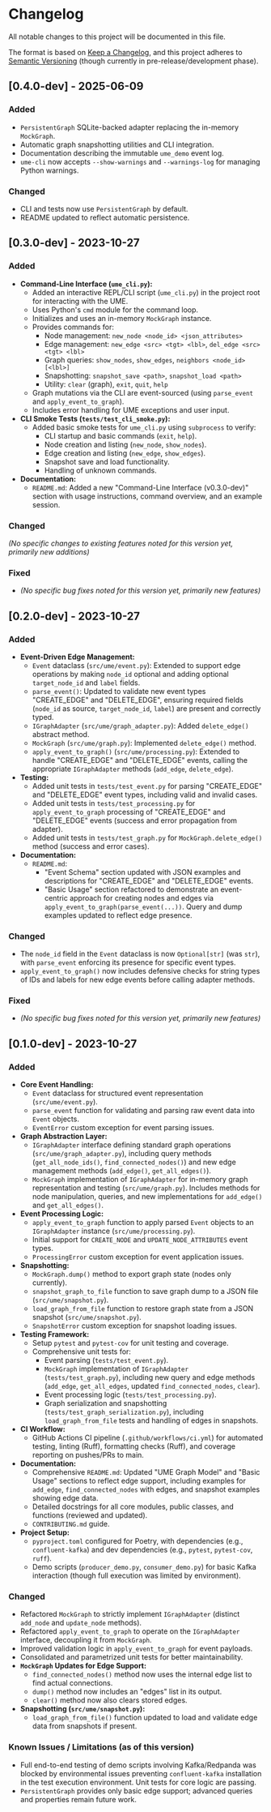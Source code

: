 # Changelog

All notable changes to this project will be documented in this file.


The format is based on [Keep a Changelog](https://keepachangelog.com/en/1.0.0/),
and this project adheres to [Semantic Versioning](https://semver.org/spec/v2.0.0.html) (though currently in pre-release/development phase).

## [0.4.0-dev] - 2025-06-09
### Added
-   `PersistentGraph` SQLite-backed adapter replacing the in-memory `MockGraph`.
-   Automatic graph snapshotting utilities and CLI integration.
-   Documentation describing the immutable `ume_demo` event log.
-   `ume-cli` now accepts `--show-warnings` and `--warnings-log` for managing
    Python warnings.

### Changed
-   CLI and tests now use `PersistentGraph` by default.
-   README updated to reflect automatic persistence.

## [0.3.0-dev] - 2023-10-27

### Added

-   **Command-Line Interface (`ume_cli.py`):**
    -   Added an interactive REPL/CLI script (`ume_cli.py`) in the project root for interacting with the UME.
    -   Uses Python's `cmd` module for the command loop.
    -   Initializes and uses an in-memory `MockGraph` instance.
    -   Provides commands for:
        -   Node management: `new_node <node_id> <json_attributes>`
        -   Edge management: `new_edge <src> <tgt> <lbl>`, `del_edge <src> <tgt> <lbl>`
        -   Graph queries: `show_nodes`, `show_edges`, `neighbors <node_id> [<lbl>]`
        -   Snapshotting: `snapshot_save <path>`, `snapshot_load <path>`
        -   Utility: `clear` (graph), `exit`, `quit`, `help`
    -   Graph mutations via the CLI are event-sourced (using `parse_event` and `apply_event_to_graph`).
    -   Includes error handling for UME exceptions and user input.
-   **CLI Smoke Tests (`tests/test_cli_smoke.py`):**
    -   Added basic smoke tests for `ume_cli.py` using `subprocess` to verify:
        -   CLI startup and basic commands (`exit`, `help`).
        -   Node creation and listing (`new_node`, `show_nodes`).
        -   Edge creation and listing (`new_edge`, `show_edges`).
        -   Snapshot save and load functionality.
        -   Handling of unknown commands.
-   **Documentation:**
    -   `README.md`: Added a new "Command-Line Interface (v0.3.0-dev)" section with usage instructions, command overview, and an example session.

### Changed

*(No specific changes to existing features noted for this version yet, primarily new additions)*

### Fixed

-   *(No specific bug fixes noted for this version yet, primarily new features)*

## [0.2.0-dev] - 2023-10-27

### Added

-   **Event-Driven Edge Management:**
    -   `Event` dataclass (`src/ume/event.py`): Extended to support edge operations by making `node_id` optional and adding optional `target_node_id` and `label` fields.
    -   `parse_event()`: Updated to validate new event types "CREATE_EDGE" and "DELETE_EDGE", ensuring required fields (`node_id` as source, `target_node_id`, `label`) are present and correctly typed.
    -   `IGraphAdapter` (`src/ume/graph_adapter.py`): Added `delete_edge()` abstract method.
    -   `MockGraph` (`src/ume/graph.py`): Implemented `delete_edge()` method.
    -   `apply_event_to_graph()` (`src/ume/processing.py`): Extended to handle "CREATE_EDGE" and "DELETE_EDGE" events, calling the appropriate `IGraphAdapter` methods (`add_edge`, `delete_edge`).
-   **Testing:**
    -   Added unit tests in `tests/test_event.py` for parsing "CREATE_EDGE" and "DELETE_EDGE" event types, including valid and invalid cases.
    -   Added unit tests in `tests/test_processing.py` for `apply_event_to_graph` processing of "CREATE_EDGE" and "DELETE_EDGE" events (success and error propagation from adapter).
    -   Added unit tests in `tests/test_graph.py` for `MockGraph.delete_edge()` method (success and error cases).
-   **Documentation:**
    *   `README.md`:
        *   "Event Schema" section updated with JSON examples and descriptions for "CREATE_EDGE" and "DELETE_EDGE" events.
        *   "Basic Usage" section refactored to demonstrate an event-centric approach for creating nodes and edges via `apply_event_to_graph(parse_event(...))`. Query and dump examples updated to reflect edge presence.

### Changed

-   The `node_id` field in the `Event` dataclass is now `Optional[str]` (was `str`), with `parse_event` enforcing its presence for specific event types.
-   `apply_event_to_graph()` now includes defensive checks for string types of IDs and labels for new edge events before calling adapter methods.

### Fixed

-   *(No specific bug fixes noted for this version yet, primarily new features)*

## [0.1.0-dev] - 2023-10-27

### Added

-   **Core Event Handling:**
    -   `Event` dataclass for structured event representation (`src/ume/event.py`).
    -   `parse_event` function for validating and parsing raw event data into `Event` objects.
    -   `EventError` custom exception for event parsing issues.
-   **Graph Abstraction Layer:**
    -   `IGraphAdapter` interface defining standard graph operations (`src/ume/graph_adapter.py`), including query methods (`get_all_node_ids()`, `find_connected_nodes()`) and new edge management methods (`add_edge()`, `get_all_edges()`).
    -   `MockGraph` implementation of `IGraphAdapter` for in-memory graph representation and testing (`src/ume/graph.py`). Includes methods for node manipulation, queries, and new implementations for `add_edge()` and `get_all_edges()`.
-   **Event Processing Logic:**
    -   `apply_event_to_graph` function to apply parsed `Event` objects to an `IGraphAdapter` instance (`src/ume/processing.py`).
    -   Initial support for `CREATE_NODE` and `UPDATE_NODE_ATTRIBUTES` event types.
    *   `ProcessingError` custom exception for event application issues.
-   **Snapshotting:**
    -   `MockGraph.dump()` method to export graph state (nodes only currently).
    -   `snapshot_graph_to_file` function to save graph dump to a JSON file (`src/ume/snapshot.py`).
    -   `load_graph_from_file` function to restore graph state from a JSON snapshot (`src/ume/snapshot.py`).
    -   `SnapshotError` custom exception for snapshot loading issues.
-   **Testing Framework:**
    -   Setup `pytest` and `pytest-cov` for unit testing and coverage.
    -   Comprehensive unit tests for:
        -   Event parsing (`tests/test_event.py`).
        -   `MockGraph` implementation of `IGraphAdapter` (`tests/test_graph.py`), including new query and edge methods (`add_edge`, `get_all_edges`, updated `find_connected_nodes`, `clear`).
        -   Event processing logic (`tests/test_processing.py`).
        -   Graph serialization and snapshotting (`tests/test_graph_serialization.py`), including `load_graph_from_file` tests and handling of edges in snapshots.
-   **CI Workflow:**
    -   GitHub Actions CI pipeline (`.github/workflows/ci.yml`) for automated testing, linting (Ruff), formatting checks (Ruff), and coverage reporting on pushes/PRs to main.
-   **Documentation:**
    -   Comprehensive `README.md`: Updated "UME Graph Model" and "Basic Usage" sections to reflect edge support, including examples for `add_edge`, `find_connected_nodes` with edges, and snapshot examples showing edge data.
    -   Detailed docstrings for all core modules, public classes, and functions (reviewed and updated).
    -   `CONTRIBUTING.md` guide.
-   **Project Setup:**
    -   `pyproject.toml` configured for Poetry, with dependencies (e.g., `confluent-kafka`) and dev dependencies (e.g., `pytest`, `pytest-cov`, `ruff`).
    -   Demo scripts (`producer_demo.py`, `consumer_demo.py`) for basic Kafka interaction (though full execution was limited by environment).

### Changed

-   Refactored `MockGraph` to strictly implement `IGraphAdapter` (distinct `add_node` and `update_node` methods).
-   Refactored `apply_event_to_graph` to operate on the `IGraphAdapter` interface, decoupling it from `MockGraph`.
-   Improved validation logic in `apply_event_to_graph` for event payloads.
-   Consolidated and parametrized unit tests for better maintainability.
-   **`MockGraph` Updates for Edge Support:**
    -   `find_connected_nodes()` method now uses the internal edge list to find actual connections.
    -   `dump()` method now includes an "edges" list in its output.
    -   `clear()` method now also clears stored edges.
-   **Snapshotting (`src/ume/snapshot.py`):**
    -   `load_graph_from_file()` function updated to load and validate edge data from snapshots if present.

### Known Issues / Limitations (as of this version)

-   Full end-to-end testing of demo scripts involving Kafka/Redpanda was blocked by environmental issues preventing `confluent-kafka` installation in the test execution environment. Unit tests for core logic are passing.
-   `PersistentGraph` provides only basic edge support; advanced queries and properties remain future work.

```
